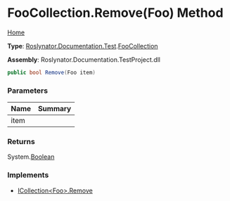 # FooCollection\.Remove\(Foo\) Method

[Home](../../../../../README.md)

**Type**: [Roslynator.Documentation.Test](../../README.md)\.[FooCollection](../README.md)

**Assembly**: Roslynator\.Documentation\.TestProject\.dll

```csharp
public bool Remove(Foo item)
```

### Parameters

| Name | Summary |
| ---- | ------- |
| item | |

### Returns

System\.[Boolean](https://docs.microsoft.com/en-us/dotnet/api/system.boolean)

### Implements

* [ICollection\<Foo>.Remove](https://docs.microsoft.com/en-us/dotnet/api/system.collections.generic.icollection-1.remove)
